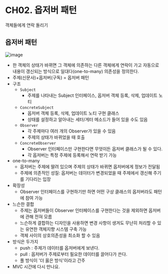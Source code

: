 # CH02. 옵저버 패턴

객체들에게 연락 돌리기 

## 옵저버 패턴
![image](https://github.com/you-can-be-ace/headfirst-design-patterns/assets/14108487/1342711d-d1ac-43c1-859c-a76836799d5d)

- 한 객체의 상태가 바뀌면 그 객체에 의존하는 다른 객체에게 연락이 가고 자동으로 내용이 갱신되는 방식으로 일대다(one-to-many) 의존성을 정의한다.
- 주제(신문사)+옵저버(구독) = 옵저버 패턴
- 구조
  - `Subject`
    - 주제를 나타내는 Subject 인터페이스, 옵저버 객체 등록, 삭제, 업데이트 노티 
  - `ConcreteSubject`
    - 옵저버 객체 등록, 삭제, 업데이트 노티 구현 클래스
    - 상태를 설정하고 알아내는 세터/게터 메소드가 들어 있을 수도 있음
  - `Observer`
    - 각 주제마다 여러 개의 Observer가 있을 수 있음
    - 주제의 상태가 바뀌었을 때 호출
  - `ConcreteObserver`
    - Observer 인터페이스만 구현한다면 무엇이든 옵저버 클래스가 될 수 있다.
    - 각 옵저버는 특정 주제에 등록해서 연락 받기 가능 
- one-to-many
  - 옵저버는 주제에 딸려 있으며 주제의 상태가 바뀌면 옵저버에게 정보가 전달됨
  - 주제에 의존적인 성질: 옵저버는 데이터가 변경되었을 때 주제에서 갱신해 주기를 기다리는 입장 
- 확장성
  - Observer 인터페이스를 구현하기만 하면 어떤 구상 클래스의 옵저버라도 패턴에 참여 가능
- 느슨한 결합
  - 주제는 옵저버들이 Observer 인터페이스를 구현한다는 것을 제외하면 옵저버에 관해 전혀 모름
  - 느슨하게 결합하는 디자인을 사용하면 변경 사항이 생겨도 무난히 처리할 수 있는 유연한 객체지향 시스템 구축 가능
  - 객체 사이의 상호의존성을 최소화 할 수 있음 
- 방식은 두가지
  - push : 주제가 데이터를 옵저버에게 보낸다.
  - pull : 옵저버가 주제로부터 필요한 데이터를 끌어다가 쓴다.
  - 풀 방식이 '더 옳은 방식'이라고 간주
- MVC 시간에 다시 만나요. 
